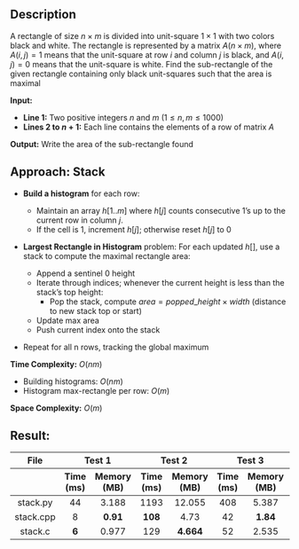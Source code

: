 ## Description
A rectangle of size $n \times m$ is divided into  unit-square $1 \times 1$ with two colors black and white. The rectangle is represented by a matrix $A(n \times m)$, where $A(i,j)=1$ means that the unit-square at row $i$ and column $j$ is black, and $A(i,j)=0$ means that the unit-square is white. Find the sub-rectangle of the given rectangle containing only black unit-squares such that the area is maximal

**Input:**
- **Line $1$:** Two positive integers $n$ and $m$ $(1 \leq n,m \leq 1000)$
- **Lines $2$ to $n+1$:** Each line contains the elements of a row of matrix $A$

**Output:** Write the area of the sub-rectangle found

## Approach: Stack
- **Build a histogram** for each row:  
    - Maintain an array $h[1..m]$ where $h[j]$ counts consecutive $1$’s up to the current row in column $j$.  
    - If the cell is $1$, increment $h[j]$; otherwise reset $h[j]$ to $0$

- **Largest Rectangle in Histogram** problem: For each updated $h[]$, use a stack to compute the maximal rectangle area:
    - Append a sentinel $0$ height
    - Iterate through indices; whenever the current height is less than the stack’s top height:
        - Pop the stack, compute $area = popped\_height × width$ (distance to new stack top or start)
    - Update max area
    - Push current index onto the stack

- Repeat for all n rows, tracking the global maximum

**Time Complexity:** $O(nm)$
- Building histograms: $O(nm)$  
- Histogram max-rectangle per row: $O(m)$  

**Space Complexity:** $O(m)$

## Result:
<table style="text-align: center;">
    <thead>
        <tr>
            <th style="text-align: center;">File</th>
            <th colspan="2" style="text-align: center;">Test 1</th>
            <th colspan="2" style="text-align: center;">Test 2</th>
            <th colspan="2" style="text-align: center;">Test 3</th>
            <th colspan="2" style="text-align: center;">Test 4</th>
            <th colspan="2" style="text-align: center;">Test 5</th>
        </tr>
        <tr>
            <th></th>
            <th style="text-align: center;">Time (ms)</th>
            <th style="text-align: center;">Memory (MB)</th>
            <th style="text-align: center;">Time (ms)</th>
            <th style="text-align: center;">Memory (MB)</th>
            <th style="text-align: center;">Time (ms)</th>
            <th style="text-align: center;">Memory (MB)</th>
            <th style="text-align: center;">Time (ms)</th>
            <th style="text-align: center;">Memory (MB)</th>
            <th style="text-align: center;">Time (ms)</th>
            <th style="text-align: center;">Memory (MB)</th>
        </tr>
    </thead>
    <tbody>
        <tr>
            <td>stack.py</td>
            <td>44</td>
            <td>3.188</td>
            <td>1193</td>
            <td>12.055</td>
            <td>408</td>
            <td>5.387</td>
            <td>46</td>
            <td>3.258</td>
            <td>64</td>
            <td>3.441</td>
        </tr>
        <tr>
            <td>stack.cpp</td>
            <td>8</td>
            <td><strong>0.91</strong></td>
            <td><strong>108</strong></td>
            <td>4.73</td>
            <td></strong>42</strong></td>
            <td><strong>1.84</strong></td>
            <td>8</td>
            <td>0.883</td>
            <td>10</td>
            <td><strong>0.832</strong></td>
        </tr>
        <tr>
            <td>stack.c</td>
            <td><strong>6</strong></td>
            <td>0.977</td>
            <td>129</td>
            <td><strong>4.664</strong></td>
            <td>52</td>
            <td>2.535</td>
            <td><strong>6</trong></td>
            <td><strong>0.715</strong></td>
            <td><strong>9</strong></td>
            <td>1.098</td>
        </tr>
    </tbody>
</table>
